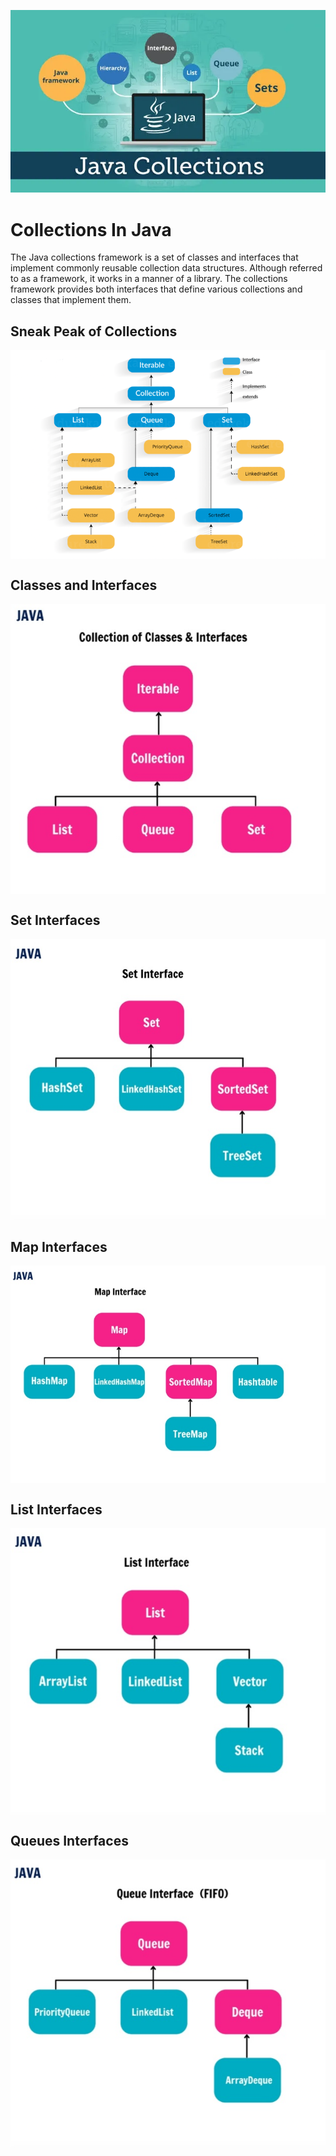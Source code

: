 ![logo](Assests/Logo.webp)

# Collections In Java

The Java collections framework is a set of classes and interfaces that implement commonly reusable collection data structures. Although referred to as a framework, it works in a manner of a library. The collections framework provides both interfaces that define various collections and classes that implement them.
<br/>

## Sneak Peak of Collections
<img align="center" src="Assests/Flowchart.png">

## Classes and Interfaces
<img align="center" src="Assests/Framework.jpg">

## Set Interfaces
<img align="center" src="Assests/Sets.jpg">

## Map Interfaces
<img align="center" src="Assests/Maps.jpg">

## List Interfaces
<img align="center" src="Assests/Lists.jpg">

## Queues Interfaces 
<img align="center" src="Assests/Queue.jpg">


